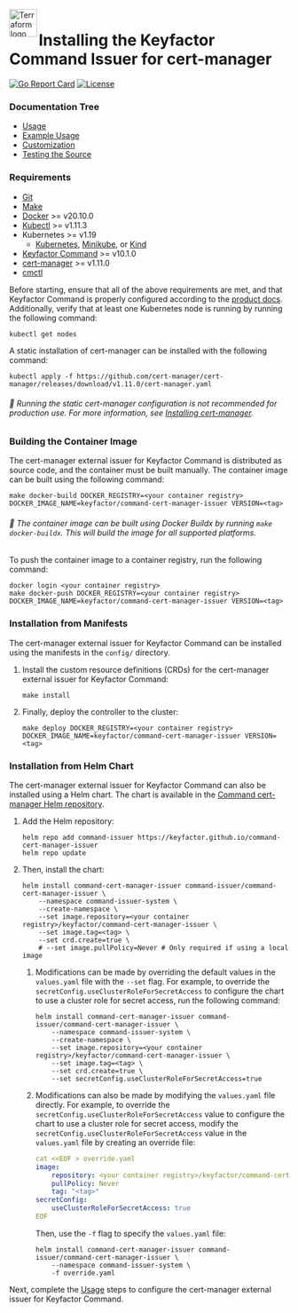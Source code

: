 <a href="https://kubernetes.io">
    <img src="https://raw.githubusercontent.com/cert-manager/cert-manager/d53c0b9270f8cd90d908460d69502694e1838f5f/logo/logo-small.png" alt="Terraform logo" title="K8s" align="left" height="50" />
</a>

# Installing the Keyfactor Command Issuer for cert-manager

[![Go Report Card](https://goreportcard.com/badge/github.com/Keyfactor/command-cert-manager-issuer)](https://goreportcard.com/report/github.com/Keyfactor/command-cert-manager-issuer)
[![License](https://img.shields.io/badge/License-Apache%202.0-blue.svg)](https://img.shields.io/badge/License-Apache%202.0-blue.svg)

### Documentation Tree
* [Usage](config_usage.markdown)
* [Example Usage](example.markdown)
* [Customization](annotations.markdown)
* [Testing the Source](testing.markdown)

### Requirements
* [Git](https://git-scm.com/)
* [Make](https://www.gnu.org/software/make/)
* [Docker](https://docs.docker.com/engine/install/) >= v20.10.0
* [Kubectl](https://kubernetes.io/docs/tasks/tools/install-kubectl/) >= v1.11.3
* Kubernetes >= v1.19
	* [Kubernetes](https://kubernetes.io/docs/tasks/tools/), [Minikube](https://minikube.sigs.k8s.io/docs/start/), or [Kind](https://kind.sigs.k8s.io/docs/user/quick-start/)
* [Keyfactor Command](https://www.keyfactor.com/products/command/) >= v10.1.0
* [cert-manager](https://cert-manager.io/docs/installation/) >= v1.11.0
* [cmctl](https://cert-manager.io/docs/reference/cmctl/)

Before starting, ensure that all of the above requirements are met, and that Keyfactor Command is properly configured according to the [product docs](https://software.keyfactor.com/Content/MasterTopics/Home.htm). Additionally, verify that at least one Kubernetes node is running by running the following command:

```shell
kubectl get nodes
```

A static installation of cert-manager can be installed with the following command:
    
```shell
kubectl apply -f https://github.com/cert-manager/cert-manager/releases/download/v1.11.0/cert-manager.yaml
```

###### :pushpin: Running the static cert-manager configuration is not recommended for production use. For more information, see [Installing cert-manager](https://cert-manager.io/docs/installation/).

### Building the Container Image

The cert-manager external issuer for Keyfactor Command is distributed as source code, and the container must be built manually. The container image can be built using the following command:
```shell
make docker-build DOCKER_REGISTRY=<your container registry> DOCKER_IMAGE_NAME=keyfactor/command-cert-manager-issuer VERSION=<tag>
```

###### :pushpin: The container image can be built using Docker Buildx by running `make docker-buildx`. This will build the image for all supported platforms.

To push the container image to a container registry, run the following command:
```shell
docker login <your container registry>
make docker-push DOCKER_REGISTRY=<your container registry> DOCKER_IMAGE_NAME=keyfactor/command-cert-manager-issuer VERSION=<tag>
```

### Installation from Manifests

The cert-manager external issuer for Keyfactor Command can be installed using the manifests in the `config/` directory.

1. Install the custom resource definitions (CRDs) for the cert-manager external issuer for Keyfactor Command:

    ```shell
    make install
    ```

2. Finally, deploy the controller to the cluster:

    ```shell
    make deploy DOCKER_REGISTRY=<your container registry> DOCKER_IMAGE_NAME=keyfactor/command-cert-manager-issuer VERSION=<tag>
    ```

### Installation from Helm Chart

The cert-manager external issuer for Keyfactor Command can also be installed using a Helm chart. The chart is available in the [Command cert-manager Helm repository](https://keyfactor.github.io/command-cert-manager-issuer/).

1. Add the Helm repository:
    
    ```shell
    helm repo add command-issuer https://keyfactor.github.io/command-cert-manager-issuer
    helm repo update
    ```

2. Then, install the chart:
    
    ```shell
    helm install command-cert-manager-issuer command-issuer/command-cert-manager-issuer \
        --namespace command-issuer-system \
        --create-namespace \
        --set image.repository=<your container registry>/keyfactor/command-cert-manager-issuer \
        --set image.tag=<tag> \
        --set crd.create=true \
        # --set image.pullPolicy=Never # Only required if using a local image
    ```

    1. Modifications can be made by overriding the default values in the `values.yaml` file with the `--set` flag. For example, to override the `secretConfig.useClusterRoleForSecretAccess` to configure the chart to use a cluster role for secret access, run the following command:

        ```shell
        helm install command-cert-manager-issuer command-issuer/command-cert-manager-issuer \
            --namespace command-issuer-system \
            --create-namespace \
            --set image.repository=<your container registry>/keyfactor/command-cert-manager-issuer \
            --set image.tag=<tag> \
            --set crd.create=true \
            --set secretConfig.useClusterRoleForSecretAccess=true
        ```

    2. Modifications can also be made by modifying the `values.yaml` file directly. For example, to override the `secretConfig.useClusterRoleForSecretAccess` value to configure the chart to use a cluster role for secret access, modify the `secretConfig.useClusterRoleForSecretAccess` value in the `values.yaml` file by creating an override file:

        ```yaml
        cat <<EOF > override.yaml
        image:
            repository: <your container registry>/keyfactor/command-cert-manager-issuer
            pullPolicy: Never
            tag: "<tag>"
        secretConfig:
            useClusterRoleForSecretAccess: true
        EOF
        ```

        Then, use the `-f` flag to specify the `values.yaml` file:

        ```shell
        helm install command-cert-manager-issuer command-issuer/command-cert-manager-issuer \
            --namespace command-issuer-system \
            -f override.yaml
        ```

Next, complete the [Usage](config_usage.markdown) steps to configure the cert-manager external issuer for Keyfactor Command.
